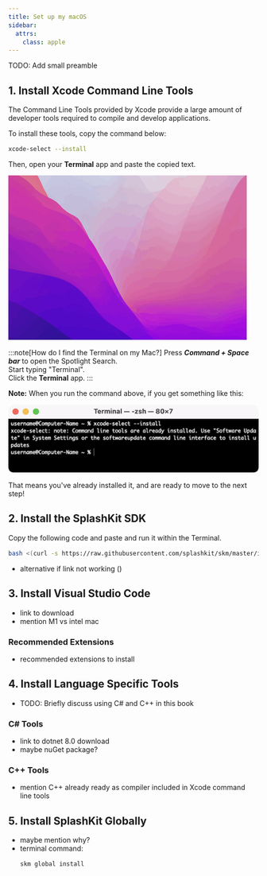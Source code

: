 ```yaml
---
title: Set up my macOS
sidebar:
  attrs:
    class: apple
---
```


TODO: Add small preamble

## 1. Install Xcode Command Line Tools

The Command Line Tools provided by Xcode provide a large amount of developer
tools required to compile and develop applications.

To install these tools, copy the command below:

```bash
xcode-select --install
```

Then, open your **Terminal** app and paste the copied text.

![Gif showing Spotlight Search to open Terminal and pasting Xcode install command](./images/terminal-xcode-install.gif)

:::note[How do I find the Terminal on my Mac?]
Press ***Command + Space bar*** to open the Spotlight Search.  
Start typing "Terminal".  
Click the **Terminal** app.
:::

**Note:** When you run the command above, if you get something like this:

![A Terminal window showing message that Command line tools are already installed](./images/xcode-install.png)

That means you've already installed it, and are ready to move to the next step!

## 2. Install the SplashKit SDK

Copy the following code and paste and run it within the Terminal.

  ```bash
  bash <(curl -s https://raw.githubusercontent.com/splashkit/skm/master/install-scripts/skm-install.sh)
  ```

- alternative if link not working ()

## 3. Install Visual Studio Code

- link to download
- mention M1 vs intel mac

### Recommended Extensions

- recommended extensions to install

## 4. Install Language Specific Tools

- TODO: Briefly discuss using C# and C++ in this book

### C# Tools

- link to dotnet 8.0 download
- maybe nuGet package?

### C++ Tools

- mention C++ already ready as compiler included in Xcode command line tools

## 5. Install SplashKit Globally

- maybe mention why?
- terminal command: 
  ```
  skm global install
  ```